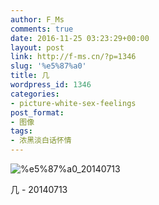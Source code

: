 ```yaml
---
author: F_Ms
comments: true
date: 2016-11-25 03:23:29+00:00
layout: post
link: http://f-ms.cn/?p=1346
slug: '%e5%87%a0'
title: 几
wordpress_id: 1346
categories:
- picture-white-sex-feelings
post_format:
- 图像
tags:
- 浓黑淡白话怀情
---
```


![%e5%87%a0_20140713](/img/post/wp/2016/11/几_20140713.jpg)


几 - 20140713
